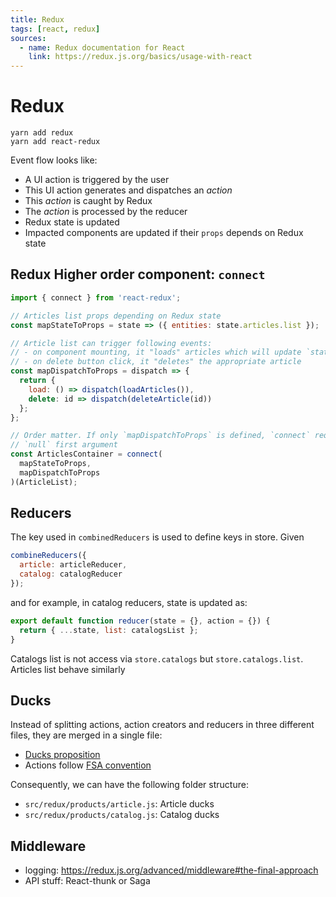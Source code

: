 ```yaml
---
title: Redux
tags: [react, redux]
sources:
  - name: Redux documentation for React
    link: https://redux.js.org/basics/usage-with-react
---
```


# Redux

```
yarn add redux
yarn add react-redux
```

Event flow looks like:

- A UI action is triggered by the user
- This UI action generates and dispatches an _action_
- This _action_ is caught by Redux
- The _action_ is processed by the reducer
- Redux state is updated
- Impacted components are updated if their `props` depends on Redux state

## Redux Higher order component: `connect`

```javascript
import { connect } from 'react-redux';

// Articles list props depending on Redux state
const mapStateToProps = state => ({ entities: state.articles.list });

// Article list can trigger following events:
// - on component mounting, it "loads" articles which will update `state.articles.list`
// - on delete button click, it "deletes" the appropriate article
const mapDispatchToProps = dispatch => {
  return {
    load: () => dispatch(loadArticles()),
    delete: id => dispatch(deleteArticle(id))
  };
};

// Order matter. If only `mapDispatchToProps` is defined, `connect` requires a 
// `null` first argument
const ArticlesContainer = connect(
  mapStateToProps,
  mapDispatchToProps
)(ArticleList);
```

## Reducers

The key used in `combinedReducers` is used to define keys in store. Given

```javascript
combineReducers({
  article: articleReducer,
  catalog: catalogReducer
});
```

and for example, in catalog reducers, state is updated as:

```javascript
export default function reducer(state = {}, action = {}) {
  return { ...state, list: catalogsList };
}
```

Catalogs list is not access via `store.catalogs` but `store.catalogs.list`. Articles
list behave similarly

## Ducks

Instead of splitting actions, action creators and reducers in three different files,
they are merged in a single file:

- [Ducks proposition](https://github.com/erikras/ducks-modular-redux)
- Actions follow [FSA convention](https://github.com/redux-utilities/flux-standard-action)

Consequently, we can have the following folder structure:

- `src/redux/products/article.js`: Article ducks
- `src/redux/products/catalog.js`: Catalog ducks

## Middleware

- logging: https://redux.js.org/advanced/middleware#the-final-approach
- API stuff: React-thunk or Saga
